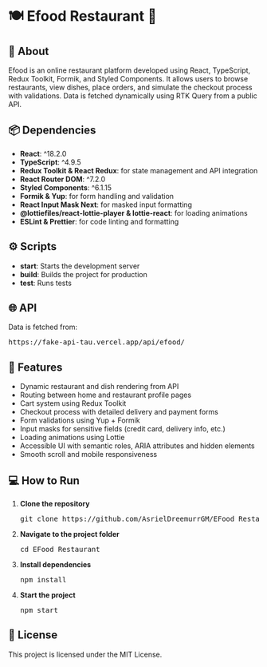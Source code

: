 <div>
  <h1>🍽️ Efood Restaurant 🍕</h1>
  <h2>📝 About</h2>
  <p>
    Efood is an online restaurant platform developed using React, TypeScript,
    Redux Toolkit, Formik, and Styled Components. It allows users to browse
    restaurants, view dishes, place orders, and simulate the checkout process
    with validations. Data is fetched dynamically using RTK Query from a public
    API.
  </p>
  <h2>📦 Dependencies</h2>
  <ul>
    <li><strong>React</strong>: ^18.2.0</li>
    <li><strong>TypeScript</strong>: ^4.9.5</li>
    <li><strong>Redux Toolkit & React Redux</strong>: for state management and API integration</li>
    <li><strong>React Router DOM</strong>: ^7.2.0</li>
    <li><strong>Styled Components</strong>: ^6.1.15</li>
    <li><strong>Formik & Yup</strong>: for form handling and validation</li>
    <li><strong>React Input Mask Next</strong>: for masked input formatting</li>
    <li><strong>@lottiefiles/react-lottie-player & lottie-react</strong>: for loading animations</li>
    <li><strong>ESLint & Prettier</strong>: for code linting and formatting</li>
  </ul>

  <h2>⚙️ Scripts</h2>
  <ul>
    <li><strong>start</strong>: Starts the development server</li>
    <li><strong>build</strong>: Builds the project for production</li>
    <li><strong>test</strong>: Runs tests</li>
  </ul>

  <h2>🌐 API</h2>
  <p>Data is fetched from:</p>
  <pre>https://fake-api-tau.vercel.app/api/efood/</pre>

  <h2>🚀 Features</h2>
  <ul>
    <li>Dynamic restaurant and dish rendering from API</li>
    <li>Routing between home and restaurant profile pages</li>
    <li>Cart system using Redux Toolkit</li>
    <li>Checkout process with detailed delivery and payment forms</li>
    <li>Form validations using Yup + Formik</li>
    <li>Input masks for sensitive fields (credit card, delivery info, etc.)</li>
    <li>Loading animations using Lottie</li>
    <li>Accessible UI with semantic roles, ARIA attributes and hidden elements</li>
    <li>Smooth scroll and mobile responsiveness</li>
  </ul>

  <h2>💻 How to Run</h2>
  <ol>
    <li>
      <strong>Clone the repository</strong>
      <pre>git clone https://github.com/AsrielDreemurrGM/EFood_Restaurant/</pre>
    </li>
    <li>
      <strong>Navigate to the project folder</strong>
      <pre>cd EFood_Restaurant</pre>
    </li>
    <li>
      <strong>Install dependencies</strong>
      <pre>npm install</pre>
    </li>
    <li>
      <strong>Start the project</strong>
      <pre>npm start</pre>
    </li>
  </ol>
  <h2>📜 License</h2>
  <p>This project is licensed under the MIT License.</p>
</div>
